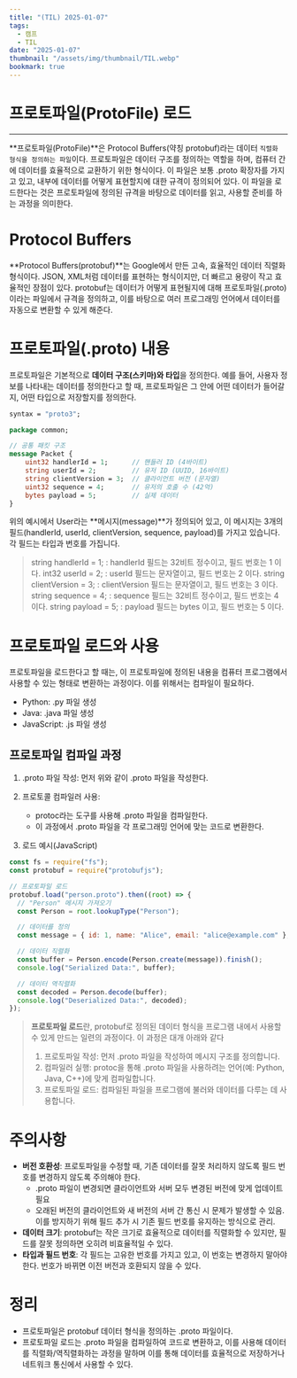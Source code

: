 ```yaml
---
title: "(TIL) 2025-01-07"
tags:
  - 캠프
  - TIL
date: "2025-01-07"
thumbnail: "/assets/img/thumbnail/TIL.webp"
bookmark: true
---
```


# 프로토파일(ProtoFile) 로드

---

**프로토파일(ProtoFile)**은 Protocol Buffers(약칭 protobuf)라는 데이터 `직렬화 형식을 정의하는 파일`이다. 프로토파일은 데이터 구조를 정의하는 역할을 하며, 컴퓨터 간에 데이터를 효율적으로 교환하기 위한 형식이다.
이 파일은 보통 .proto 확장자를 가지고 있고, 내부에 데이터를 어떻게 표현할지에 대한 규격이 정의되어 있다. 이 파일을 로드한다는 것은 프로토파일에 정의된 규격을 바탕으로 데이터를 읽고, 사용할 준비를 하는 과정을 의미한다.

# Protocol Buffers

**Protocol Buffers(protobuf)**는 Google에서 만든 고속, 효율적인 데이터 직렬화 형식이다. JSON, XML처럼 데이터를 표현하는 형식이지만, 더 빠르고 용량이 작고 효율적인 장점이 있다.
protobuf는 데이터가 어떻게 표현될지에 대해 프로토파일(.proto)이라는 파일에서 규격을 정의하고, 이를 바탕으로 여러 프로그래밍 언어에서 데이터를 자동으로 변환할 수 있게 해준다.

# 프로토파일(.proto) 내용

프로토파일은 기본적으로 **데이터 구조(스키마)와 타입**을 정의한다. 예를 들어, 사용자 정보를 나타내는 데이터를 정의한다고 할 때, 프로토파일은 그 안에 어떤 데이터가 들어갈지, 어떤 타입으로 저장할지를 정의한다.

```proto
syntax = "proto3";

package common;

// 공통 패킷 구조
message Packet {
    uint32 handlerId = 1;      // 핸들러 ID (4바이트)
    string userId = 2;         // 유저 ID (UUID, 16바이트)
    string clientVersion = 3;  // 클라이언트 버전 (문자열)
    uint32 sequence = 4;       // 유저의 호출 수 (42억)
    bytes payload = 5;         // 실제 데이터
}
```

위의 예시에서 User라는 **메시지(message)**가 정의되어 있고, 이 메시지는 3개의 필드(handlerId, userId, clientVersion, sequence, payload)를 가지고 있습니다. 각 필드는 타입과 번호를 가집니다.

> string handlerId = 1; : handlerId 필드는 32비트 정수이고, 필드 번호는 1 이다.
> int32 userId = 2; : userId 필드는 문자열이고, 필드 번호는 2 이다.
> string clientVersion = 3; : clientVersion 필드는 문자열이고, 필드 번호는 3 이다.
> string sequence = 4; : sequence 필드는 32비트 정수이고, 필드 번호는 4 이다.
> string payload = 5; : payload 필드는 bytes 이고, 필드 번호는 5 이다.

# 프로토파일 로드와 사용

프로토파일을 로드한다고 할 때는, 이 프로토파일에 정의된 내용을 컴퓨터 프로그램에서 사용할 수 있는 형태로 변환하는 과정이다. 이를 위해서는 컴파일이 필요하다.

- Python: .py 파일 생성
- Java: .java 파일 생성
- JavaScript: .js 파일 생성

## 프로토파일 컴파일 과정

1. .proto 파일 작성: 먼저 위와 같이 .proto 파일을 작성한다.
2. 프로토콜 컴파일러 사용:

   - protoc라는 도구를 사용해 .proto 파일을 컴파일한다.
   - 이 과정에서 .proto 파일을 각 프로그래밍 언어에 맞는 코드로 변환한다.

3. 로드 예시(JavaScript)

```JavaScript
const fs = require("fs");
const protobuf = require("protobufjs");

// 프로토파일 로드
protobuf.load("person.proto").then((root) => {
  // "Person" 메시지 가져오기
  const Person = root.lookupType("Person");

  // 데이터를 정의
  const message = { id: 1, name: "Alice", email: "alice@example.com" };

  // 데이터 직렬화
  const buffer = Person.encode(Person.create(message)).finish();
  console.log("Serialized Data:", buffer);

  // 데이터 역직렬화
  const decoded = Person.decode(buffer);
  console.log("Deserialized Data:", decoded);
});
```

> **프로토파일 로드**란, protobuf로 정의된 데이터 형식을 프로그램 내에서 사용할 수 있게 만드는 일련의 과정이다. 이 과정은 대개 아래와 같다
>
> 1.  프로토파일 작성: 먼저 .proto 파일을 작성하여 메시지 구조를 정의합니다.
> 2.  컴파일러 실행: protoc을 통해 .proto 파일을 사용하려는 언어(예: Python, Java, C++)에 맞게 컴파일합니다.
> 3.  프로토파일 로드: 컴파일된 파일을 프로그램에 불러와 데이터를 다루는 데 사용합니다.

# 주의사항

- **버전 호환성**: 프로토파일을 수정할 때, 기존 데이터를 잘못 처리하지 않도록 필드 번호를 변경하지 않도록 주의해야 한다.
  - .proto 파일이 변경되면 클라이언트와 서버 모두 변경된 버전에 맞게 업데이트 필요
  - 오래된 버전의 클라이언트와 새 버전의 서버 간 통신 시 문제가 발생할 수 있음. 이를 방지하기 위해 필드 추가 시 기존 필드 번호를 유지하는 방식으로 관리.
- **데이터 크기**: protobuf는 작은 크기로 효율적으로 데이터를 직렬화할 수 있지만, 필드를 잘못 정의하면 오히려 비효율적일 수 있다.
- **타입과 필드 번호**: 각 필드는 고유한 번호를 가지고 있고, 이 번호는 변경하지 말아야한다. 번호가 바뀌면 이전 버전과 호환되지 않을 수 있다.

# 정리

- 프로토파일은 protobuf 데이터 형식을 정의하는 .proto 파일이다.
- 프로토파일 로드는 .proto 파일을 컴파일하여 코드로 변환하고, 이를 사용해 데이터를 직렬화/역직렬화하는 과정을 말하며 이를 통해 데이터를 효율적으로 저장하거나 네트워크 통신에서 사용할 수 있다.
